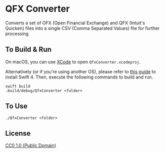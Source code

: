 # QFX Converter

Converts a set of OFX (Open Financial Exchange) and QFX (Intuit's Quicken) files into a single CSV (Comma Separated Values) file for further processing

## To Build & Run
On macOS, you can use [XCode](https://itunes.apple.com/us/app/id497799835) to open `QfxConverter.xcodeproj`.

Alternatively (or if you're using another OS), please refer to [this guide](https://swift.org/download/) to install Swift 4.
Then, execute the following commands to build and run.
```
swift build
.build/debug/QfxConverter <folder>
```

## To Use

```
./QfxConverter <folder>
```

## License

[CC0 1.0 (Public Domain)](LICENSE.md)
